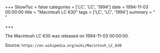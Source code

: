 +++
ShowToc = false
categories = ['LC', 'LC', '1994']
date = 1994-11-03 00:00:00
title = "Macintosh LC 630"
tags = ['LC', 'LC', '1994']
summary = " "

+++

The Macintosh LC 630 was released on 1994-11-03 00:00:00.

Source: `https://en.wikipedia.org/wiki/Macintosh_LC_630`



